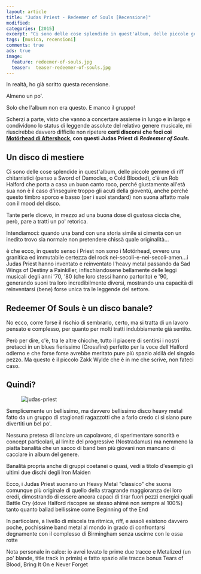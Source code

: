 ```yaml
---
layout: article
title: "Judas Priest - Redeemer of Souls [Recensione]"
modified:
categories: [2015]
excerpt: "Ci sono delle cose splendide in quest'album, delle piccole gemme di riff chitarristici (penso a Sword of Damocles, o Cold Blooded), c'è un Rob Halford che porta a casa un buon canto roco, perché giustamente all'età sua..."
tags: [musica, recensioni]
comments: true
ads: true
image: 
  feature: redeemer-of-souls.jpg
  teaser:  teaser-redeemer-of-souls.jpg
---
```


In realtà, ho già scritto questa recensione.

Almeno un po'.

Solo che l'album non era questo. E manco il gruppo!

Scherzi a parte, visto che vanno a concertare assieme in lungo e in largo e condividono lo status di leggende assolute del relativo genere musicale, mi riuscirebbe davvero difficile non ripetere **certi discorsi che feci coi [Motörhead di Aftershock](http://xabacadabra.com/2013/Mot%C3%B6rhead-Aftershock-Recensione/), con questi Judas Priest di _Redeemer of Souls_.**

## Un disco di mestiere

Ci sono delle cose splendide in quest'album, delle piccole gemme di riff chitarristici (penso a Sword of Damocles, o Cold Blooded), c'è un Rob Halford che porta a casa un buon canto roco, perché giustamente all'età sua non è il caso d'inseguire troppo gli acuti della gioventù, anche perché questo timbro sporco e basso (per i suoi standard) non suona affatto male con il mood del disco.

Tante perle dicevo, in mezzo ad una buona dose di gustosa ciccia che, però, pare a tratti un po' retorica.

Intendiamoci: quando una band con una storia simile si cimenta con un inedito trovo sia normale non pretendere chissà quale originalità...

è che ecco, in questo senso i Priest non sono i Motörhead, ovvero una granitica ed immutabile certezza del rock nei-secoli-e-nei-secoli-amen...i Judas Priest hanno inventato e reinventato l'heavy metal passando da Sad Wings of Destiny a Painkiller, infischiandosene bellamente delle leggi musicali degli anni '70, '80 (che loro stessi hanno partorito) e '90, generando suoni tra loro incredibilmente diversi, mostrando una capacità di reinventarsi (bene) forse unica tra le leggende del settore.

## Redeemer Of Souls è un disco banale?

No ecco, corre forse il rischio di sembrarlo, certo, ma si tratta di un lavoro pensato e complesso, per quanto per molti tratti indubbiamente già sentito.

Però per dire, c'è, tra le altre chicche, tutto il piacere di sentirsi i nostri pretacci in un blues fierissimo (Crossfire) perfetto per la voce dell'Halford odierno e che forse forse avrebbe meritato pure più spazio aldilà del singolo pezzo. Ma questo è il piccolo Zakk Wylde che è in me che scrive, non fateci caso.

## Quindi?

<figure>
<img src='http://4.bp.blogspot.com/-Ml9DXRB7H7o/VLBDu8HnUPI/AAAAAAAALR0/konq-xWBKA8/s1600/icms_imagePreview.jpg' alt='judas-priest'>
</figure>

Semplicemente un bellissimo, ma davvero bellissimo disco heavy metal fatto da un gruppo di stagionati ragazzotti che a farlo credo ci si siano pure divertiti un bel po'. 

Nessuna pretesa di lanciare un capolavoro, di sperimentare sonorità e concept particolari, al limite del progressive (Nostradamus) ma nemmeno la piatta banalità che un sacco di band ben più giovani non mancano di cacciare in album del genere. 

Banalità propria anche di gruppi coetanei o quasi, vedi a titolo d'esempio gli ultimi due dischi degli Iron Maiden

Ecco, i Judas Priest suonano un Heavy Metal "classico" che suona comunque più originale di quello della stragrande maggioranza dei loro eredi, dimostrando di essere ancora capaci di tirar fuori pezzi energici quali Battle Cry (dove Halford riscopre se stesso ahimè non sempre al 100%) tanto quanto ballad bellissime come Beginning of the End

In particolare, a livello di miscela tra ritmica, riff, e assoli esistono davvero poche, pochissime band metal al mondo in grado di confrontarsi degnamente con il complesso di Birmingham senza uscirne con le ossa rotte

Nota personale in calce: io avrei levato le prime due tracce e Metalized (un po' blande, title track in primis) e fatto spazio alle tracce bonus Tears of Blood, Bring It On e Never Forget

